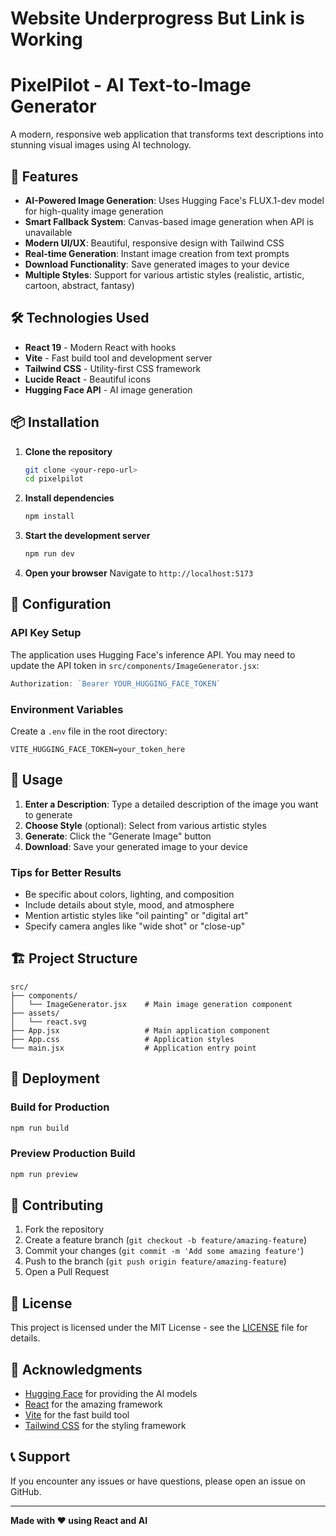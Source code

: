 # Website Underprogress But Link is Working 

# PixelPilot - AI Text-to-Image Generator

A modern, responsive web application that transforms text descriptions into stunning visual images using AI technology.

## 🚀 Features

- **AI-Powered Image Generation**: Uses Hugging Face's FLUX.1-dev model for high-quality image generation
- **Smart Fallback System**: Canvas-based image generation when API is unavailable
- **Modern UI/UX**: Beautiful, responsive design with Tailwind CSS
- **Real-time Generation**: Instant image creation from text prompts
- **Download Functionality**: Save generated images to your device
- **Multiple Styles**: Support for various artistic styles (realistic, artistic, cartoon, abstract, fantasy)

## 🛠️ Technologies Used

- **React 19** - Modern React with hooks
- **Vite** - Fast build tool and development server
- **Tailwind CSS** - Utility-first CSS framework
- **Lucide React** - Beautiful icons
- **Hugging Face API** - AI image generation

## 📦 Installation

1. **Clone the repository**
   ```bash
   git clone <your-repo-url>
   cd pixelpilot
   ```

2. **Install dependencies**
   ```bash
   npm install
   ```

3. **Start the development server**
   ```bash
   npm run dev
   ```

4. **Open your browser**
   Navigate to `http://localhost:5173`

## 🔧 Configuration

### API Key Setup

The application uses Hugging Face's inference API. You may need to update the API token in `src/components/ImageGenerator.jsx`:

```javascript
Authorization: `Bearer YOUR_HUGGING_FACE_TOKEN`
```

### Environment Variables

Create a `.env` file in the root directory:

```env
VITE_HUGGING_FACE_TOKEN=your_token_here
```

## 🎨 Usage

1. **Enter a Description**: Type a detailed description of the image you want to generate
2. **Choose Style** (optional): Select from various artistic styles
3. **Generate**: Click the "Generate Image" button
4. **Download**: Save your generated image to your device

### Tips for Better Results

- Be specific about colors, lighting, and composition
- Include details about style, mood, and atmosphere
- Mention artistic styles like "oil painting" or "digital art"
- Specify camera angles like "wide shot" or "close-up"

## 🏗️ Project Structure

```
src/
├── components/
│   └── ImageGenerator.jsx    # Main image generation component
├── assets/
│   └── react.svg
├── App.jsx                   # Main application component
├── App.css                   # Application styles
└── main.jsx                  # Application entry point
```

## 🚀 Deployment

### Build for Production

```bash
npm run build
```

### Preview Production Build

```bash
npm run preview
```

## 🤝 Contributing

1. Fork the repository
2. Create a feature branch (`git checkout -b feature/amazing-feature`)
3. Commit your changes (`git commit -m 'Add some amazing feature'`)
4. Push to the branch (`git push origin feature/amazing-feature`)
5. Open a Pull Request

## 📝 License

This project is licensed under the MIT License - see the [LICENSE](LICENSE) file for details.

## 🙏 Acknowledgments

- [Hugging Face](https://huggingface.co/) for providing the AI models
- [React](https://reactjs.org/) for the amazing framework
- [Vite](https://vitejs.dev/) for the fast build tool
- [Tailwind CSS](https://tailwindcss.com/) for the styling framework

## 📞 Support

If you encounter any issues or have questions, please open an issue on GitHub.

---

**Made with ❤️ using React and AI** 

